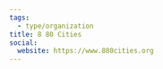 ```yaml
---
tags:
  - type/organization
title: 8 80 Cities
social:
  website: https://www.880cities.org
---
```

